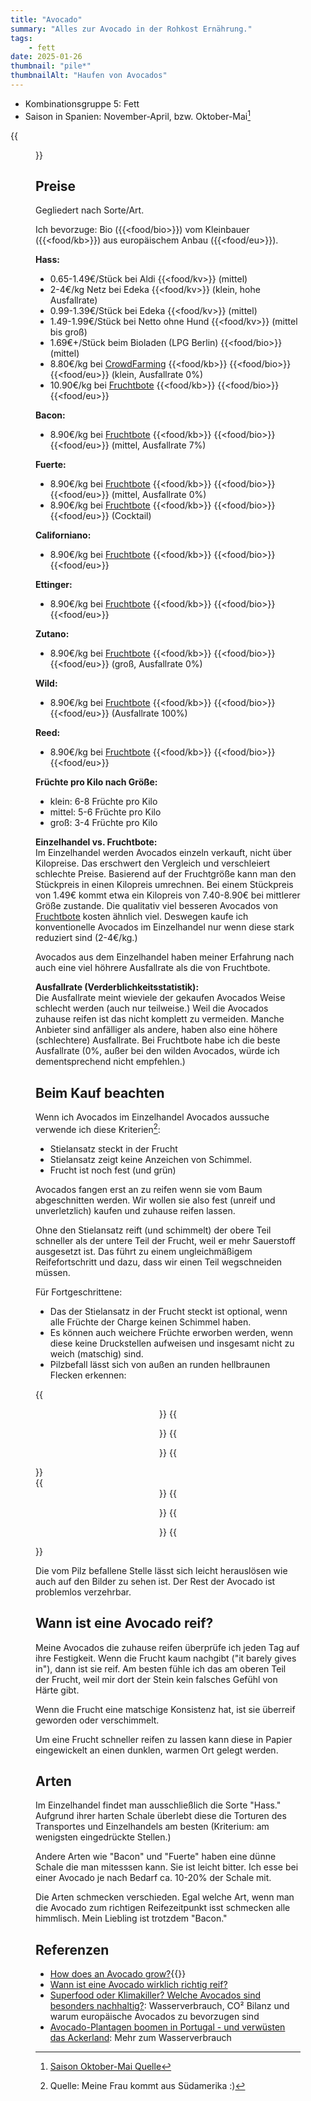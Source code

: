 ```yaml
---
title: "Avocado"
summary: "Alles zur Avocado in der Rohkost Ernährung."
tags:
    - fett
date: 2025-01-26
thumbnail: "pile*"
thumbnailAlt: "Haufen von Avocados"
---
```


- Kombinationsgruppe 5: Fett
- Saison in Spanien: November-April, bzw. Oktober-Mai[^mai]
[^mai]: [Saison Oktober-Mai Quelle](https://www.youtube.com/watch?v=UvUq4UzOL6k&t=829s)

{{<figure src="./pile-of-avocados.de.jpg" class="w-9/12" alt="Haufen von Avocados" caption="Avocados werde ich einfach nicht überdrüssig.">}}

## Preise

Gegliedert nach Sorte/Art.

Ich bevorzuge: Bio ({{<food/bio>}}) vom Kleinbauer ({{<food/kb>}}) aus europäischem Anbau ({{<food/eu>}}).

**Hass:**
- 0.65-1.49€/Stück bei Aldi {{<food/kv>}} (mittel)
- 2-4€/kg Netz bei Edeka {{<food/kv>}} (klein, hohe Ausfallrate)
- 0.99-1.39€/Stück bei Edeka {{<food/kv>}} (mittel)
- 1.49-1.99€/Stück bei Netto ohne Hund {{<food/kv>}} (mittel bis groß)
- 1.69€+/Stück beim Bioladen (LPG Berlin) {{<food/bio>}} (mittel)
- 8.80€/kg bei [CrowdFarming](https://www.crowdfarming.com/de/suchergebnisse?q=avocados) {{<food/kb>}} {{<food/bio>}} {{<food/eu>}} (klein, Ausfallrate 0%) <!--0/8-->
- 10.90€/kg bei [Fruchtbote](https://fruchtbote.com/shop/avocado-hass/) {{<food/kb>}} {{<food/bio>}} {{<food/eu>}}

**Bacon:**
- 8.90€/kg bei [Fruchtbote](https://fruchtbote.com/shop/avocado-bacon/) {{<food/kb>}} {{<food/bio>}} {{<food/eu>}} (mittel, Ausfallrate 7%) <!-- 1/15 -->

**Fuerte:**
- 8.90€/kg bei [Fruchtbote](https://fruchtbote.com/shop/avocado-fuerte/) {{<food/kb>}} {{<food/bio>}} {{<food/eu>}} (mittel, Ausfallrate 0%) <!-- 0/10 -->
- 8.90€/kg bei [Fruchtbote](https://fruchtbote.com/shop/avocado-fuerte-cocktail/) {{<food/kb>}} {{<food/bio>}} {{<food/eu>}} (Cocktail)

**Californiano:**
- 8.90€/kg bei [Fruchtbote](https://fruchtbote.com/shop/avocado-californiano/) {{<food/kb>}} {{<food/bio>}} {{<food/eu>}}

**Ettinger:**
- 8.90€/kg bei [Fruchtbote](https://fruchtbote.com/shop/avocado-ettinger/) {{<food/kb>}} {{<food/bio>}} {{<food/eu>}}

**Zutano:**
- 8.90€/kg bei [Fruchtbote](https://fruchtbote.com/shop/avocado-zutano/) {{<food/kb>}} {{<food/bio>}} {{<food/eu>}} (groß, Ausfallrate 0%) <!-- 0/3 -->

**Wild:**
- 8.90€/kg bei [Fruchtbote](https://fruchtbote.com/shop/avocado-wild/) {{<food/kb>}} {{<food/bio>}} {{<food/eu>}} (Ausfallrate 100%) <!-- 5/5 -->

**Reed:**
- 8.90€/kg bei [Fruchtbote](https://fruchtbote.com/shop/avocado-reed/) {{<food/kb>}} {{<food/bio>}} {{<food/eu>}}

**Früchte pro Kilo nach Größe:**
- klein: 6-8 Früchte pro Kilo
- mittel: 5-6 Früchte pro Kilo
- groß: 3-4 Früchte pro Kilo

**Einzelhandel vs. Fruchtbote:**<br>
Im Einzelhandel werden Avocados einzeln verkauft, nicht über Kilopreise.
Das erschwert den Vergleich und verschleiert schlechte Preise.
Basierend auf der Fruchtgröße kann man den Stückpreis in einen Kilopreis
umrechnen.
Bei einem Stückpreis von 1.49€ kommt etwa ein Kilopreis von 7.40-8.90€ bei
mittlerer Größe zustande.
Die qualitativ viel besseren Avocados von [Fruchtbote](https://fruchtbote.com/produkt-kategorie/avocados/) kosten ähnlich viel.
Deswegen kaufe ich konventionelle Avocados im Einzelhandel nur wenn diese
stark reduziert sind (2-4€/kg.)

Avocados aus dem Einzelhandel haben meiner Erfahrung nach auch eine viel
höhrere Ausfallrate als die von Fruchtbote.

**Ausfallrate (Verderblichkeitsstatistik):**<br>
Die Ausfallrate meint wieviele der gekaufen Avocados Weise schlecht werden
(auch nur teilweise.)
Weil die Avocados zuhause reifen ist das nicht komplett zu vermeiden.
Manche Anbieter sind anfälliger als andere, haben also eine höhere
(schlechtere) Ausfallrate.
Bei Fruchtbote habe ich die beste Ausfallrate (0%, außer bei den wilden
Avocados, würde ich dementsprechend nicht empfehlen.)

## Beim Kauf beachten

Wenn ich Avocados im Einzelhandel Avocados aussuche verwende ich diese
Kriterien[^quelle]:
[^quelle]: Quelle: Meine Frau kommt aus Südamerika :)

- Stielansatz steckt in der Frucht
- Stielansatz zeigt keine Anzeichen von Schimmel.
- Frucht ist noch fest (und grün)

Avocados fangen erst an zu reifen wenn sie vom Baum abgeschnitten werden.
Wir wollen sie also fest (unreif und unverletzlich) kaufen und zuhause
reifen lassen.

Ohne den Stielansatz reift (und schimmelt) der obere Teil schneller als der
untere Teil der Frucht, weil er mehr Sauerstoff ausgesetzt ist.
Das führt zu einem ungleichmäßigem Reifefortschritt und dazu, dass wir einen
Teil wegschneiden müssen.

Für Fortgeschrittene:
- Das der Stielansatz in der Frucht steckt ist optional, wenn alle Früchte
der Charge keinen Schimmel haben.
- Es können auch weichere Früchte erworben werden, wenn diese keine
Druckstellen aufweisen und insgesamt nicht zu weich (matschig) sind.
- Pilzbefall lässt sich von außen an runden hellbraunen Flecken erkennen:

{{<center>}}
    {{<figure src="./fungi-0.de.jpg" class="w-8/12" alt="Avocado mit Pilzbefall" caption="Pilzbefall an der Schale">}}
    {{<figure src="./fungi-1.de.jpg" class="w-9/12" alt="Avocado mit Pilzbefall von innen" caption="Pilzbefall nach Öffnung">}}
{{</center>}}
<br>
{{<center>}}
    {{<figure src="./fungi-2.de.jpg" class="w-9/12" alt="Avocado mit Pilzbefall" caption="Pilzbefall an der Schale">}}
    {{<figure src="./fungi-3.de.jpg" class="w-9/12" alt="Avocado mit Pilzbefall von innen" caption="Pilzbefall nach Öffnung">}}
{{</center>}}

Die vom Pilz befallene Stelle lässt sich leicht herauslösen wie auch auf den
Bilder zu sehen ist.
Der Rest der Avocado ist problemlos verzehrbar.

## Wann ist eine Avocado reif?

Meine Avocados die zuhause reifen überprüfe ich jeden Tag auf ihre
Festigkeit.
Wenn die Frucht kaum nachgibt ("it barely gives in"), dann ist sie reif.
Am besten fühle ich das am oberen Teil der Frucht, weil mir dort der Stein
kein falsches Gefühl von Härte gibt.

Wenn die Frucht eine matschige Konsistenz hat, ist sie überreif geworden
oder verschimmelt.

Um eine Frucht schneller reifen zu lassen kann diese in Papier eingewickelt
an einen dunklen, warmen Ort gelegt werden.

## Arten

Im Einzelhandel findet man ausschließlich die Sorte "Hass."
Aufgrund ihrer harten Schale überlebt diese die Torturen des Transportes und
Einzelhandels am besten (Kriterium: am wenigsten eingedrückte Stellen.)

Andere Arten wie "Bacon" und "Fuerte" haben eine dünne Schale die man
mitesssen kann.
Sie ist leicht bitter.
Ich esse bei einer Avocado je nach Bedarf ca. 10-20% der Schale mit.

Die Arten schmecken verschieden.
Egal welche Art, wenn man die Avocado zum richtigen Reifezeitpunkt isst
schmecken alle himmlisch.
Mein Liebling ist trotzdem "Bacon."

## Referenzen

- [How does an Avocado grow?](https://www.youtube.com/watch?v=whNYlkV-TMU){{<en>}}
- [Wann ist eine Avocado wirklich richtig reif?](https://www.alternativ-gesund-leben.de/wann-ist-eine-avocado-wirklich-richtig-reif-und-kann-man-auch-unreife-oder-ueberreife-fruechte-essen/)
- [Superfood oder Klimakiller? Welche Avocados sind besonders nachhaltig?](https://www.youtube.com/watch?v=UvUq4UzOL6k): Wasserverbrauch, CO² Bilanz und warum europäische Avocados zu bevorzugen sind
- [Avocado-Plantagen boomen in Portugal - und verwüsten das Ackerland](https://www.youtube.com/watch?v=kZAclQPLOtk): Mehr zum Wasserverbrauch
